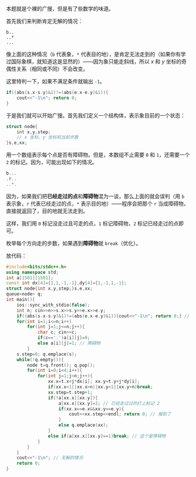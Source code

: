 本题就是个裸的广搜，但是有了些数学的味道。

首先我们来判断肯定无解的情况：

```
b..
..*
...
```

像上面的这种情况（`b` 代表象，`*` 代表目的地），是肯定无法走到的（如果你有学过国际象棋，就知道这是显然的）——因为象只能走斜线，所以 $x$ 和 $y$  坐标的奇偶性关系（相同或不同）不会改变。

这里特判一下，如果不满足条件就输出 `-1`。

```cpp
if((abs(s.x-s.y)&1)!=(abs(e.x-e.y)&1)){
    cout<<"-1\n"; return 0;
}
```

于是我们就可以开始广搜。首先我们定义一个结构体，表示象目前的一个状态：

```cpp
struct node{
    int x,y,step;
    // x 坐标，y 坐标和当前步数
}s,e,xx;
```

用一个数组表示每个点是否有障碍物。但是，本数组不止需要 `0` 和 `1`，还需要一个 `2` 的标记。因为，可能出现如下的情况。

```cpp
b...
.r..
..*.
```

因为，如果我们把**已经走过的点**和**障碍物**混为一谈，那么上面的就会误判（用 `b` 表示象，`r` 代表已经走过的点，`*` 表示目的地）——程序会把那个 `r` 当成障碍物，直接就返回了，目的地就无法走到。

这样，我们用 `0` 标记没走过且可走的点，`1` 标记障碍物，`2` 标记已经走过的点即可。

枚举每个方向走的步数，如果遇到**障碍物**就 `break`（优化）。

放代码：

```cpp
#include<bits/stdc++.h>
using namespace std;
int a[1501][1501];
const int dx[4]={1,1,-1,-1},dy[4]={1,-1,1,-1};
struct node{int x,y,step;}s,e,xx;
queue<node> q;
int main(){
    ios::sync_with_stdio(false);
    int n; cin>>n>>s.x>>s.y>>e.x>>e.y;
    if((abs(s.x-s.y)&1)!=(abs(e.x-e.y)&1)){cout<<"-1\n"; return 0;} // 特判
    for(int i=1;i<=n;i++)
        for(int j=1;j<=n;j++){
            char c; cin>>c;
            if(c=='.')a[i][j]=0;
            else a[i][j]=1; // 障碍物
        }
    s.step=0; q.emplace(s);
    while(!q.empty()){
        node t=q.front(); q.pop();
        for(int i=0;i<4;i++){
            for(int j=1;j<n;j++){
                xx.x=t.x+j*dx[i]; xx.y=t.y+j*dy[i];
                if(xx.x<1||xx.x>n||xx.y<1||xx.y>n)break;
                xx.step=t.step+1;
                if(!a[xx.x][xx.y]){
                    a[xx.x][xx.y]=2; // 已经走过过的打上标记 2
                    if(xx.x==e.x&&xx.y==e.y){
                        cout<<xx.step<<endl; return 0; // 搜到了
                    }
                    else q.emplace(xx);
                }
                else if(a[xx.x][xx.y]==1)break; // 这个是障碍物
            }
        }
    }
    cout<<"-1\n"; // 无解的情况
    return 0;
}
```
